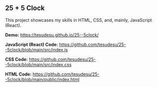 ## 25 + 5 Clock

This project showcases my skills in HTML, CSS, and, mainly, JavaScript (React).

**Demo:** https://tesudesu.github.io/25--5clock/

**JavaScript (React) Code:** https://github.com/tesudesu/25--5clock/blob/main/src/index.js

**CSS Code:** https://github.com/tesudesu/25--5clock/blob/main/src/index.css

**HTML Code:** https://github.com/tesudesu/25--5clock/blob/main/public/index.html



